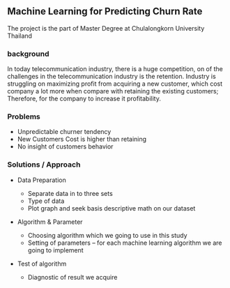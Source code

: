 ## Machine Learning for Predicting Churn Rate
The project is the part of Master Degree at Chulalongkorn University Thailand

### background
In today telecommunication industry, there is a huge competition, on of the challenges in the telecommunication industry is the retention. Industry is struggling on maximizing profit from acquiring a new customer, which cost company a lot more when compare with retaining the existing customers; Therefore, for the company to increase it profitability.

### Problems
* Unpredictable churner tendency
* New Customers Cost is higher than retaining
* No insight of customers behavior

### Solutions / Approach
* Data Preparation
  * Separate data in to three sets
  * Type of data
  * Plot graph and seek basis descriptive math on our dataset
* Algorithm & Parameter
  * Choosing algorithm which we going to use in this study
  * Setting of parameters – for each machine learning algorithm we are going to implement

* Test of algorithm
  * Diagnostic of result we acquire

